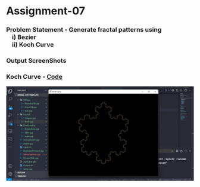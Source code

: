 # Assignment-07

### Problem Statement - Generate fractal patterns using <br>&nbsp;&nbsp;&nbsp;&nbsp;i) Bezier <br>&nbsp;&nbsp;&nbsp;&nbsp;ii) Koch Curve

### Output ScreenShots

### Koch Curve - [Code](Koch.cpp)

<img src="koch.png" alt="koch"></img>
